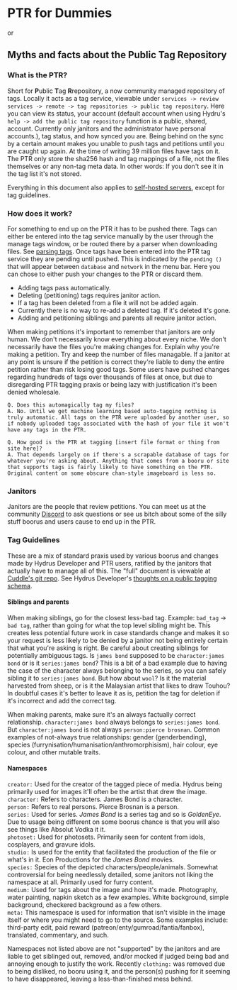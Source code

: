 # PTR for Dummies
or
## Myths and facts about the Public Tag Repository

### What is the PTR?  
Short for **P**ublic **T**ag **R**repository, a now community managed repository of tags. Locally it acts as a tag service, viewable under `services -> review services -> remote -> tag repositories -> public tag repository`. Here you can view its status, your account (default account when using Hydru's `help -> add the public tag repository` function is a public, shared, account. Currently only janitors and the administrator have personal accounts.), tag status, and how synced you are. Being behind on the sync by a certain amount makes you unable to push tags and petitions until you are caught up again. At the time of writing 39 million files have tags on it. The PTR only store the sha256 hash and tag mappings of a file, not the files themselves or any non-tag meta data. In other words: If you don't see it in the tag list it's not stored.

Everything in this document also applies to [self-hosted servers](https://hydrusnetwork.github.io/hydrus/help/server.html), except for tag guidelines.

### How does it work?
For something to end up on the PTR it has to be pushed there. Tags can either be entered into the tag service manually by the user through the manage tags window, or be routed there by a parser when downloading files. See [parsing tags](https://hydrusnetwork.github.io/hydrus/help/getting_started_downloading.html). Once tags have been entered into the PTR tag service they are pending until pushed. This is indicated by the `pending ()` that will appear between `database` and `network` in the menu bar. Here you can chose to either push your changes to the PTR or discard them.

- Adding tags pass automatically.
- Deleting (petitioning) tags requires janitor action.
- If a tag has been deleted from a file it will not be added again.
- Currently there is no way to re-add a deleted tag. If it's deleted it's gone.
- Adding and petitioning siblings and parents all require janitor action.

When making petitions it's important to remember that janitors are only human. We don't necessarily know everything about every niche. We don't necessarily have the files you're making changes for. Explain why you're making a petition. Try and keep the number of files managable. If a janitor at any point is unsure if the petition is correct they're liable to deny the entire petition rather than risk losing good tags. Some users have pushed changes regarding hundreds of tags over thousands of files at once, but due to disregarding PTR tagging praxis or being lazy with justification it's been denied wholesale.

`Q. Does this automagically tag my files?`  
`A. No. Until we get machine learning based auto-tagging nothing is truly automatic. All tags on the PTR were uploaded by another user, so if nobody uploaded tags associated with the hash of your file it won't have any tags in the PTR.`

`Q. How good is the PTR at tagging [insert file format or thing from site here]?`  
`A. That depends largely on if there's a scrapable database of tags for whatever you're asking about. Anything that comes from a booru or site that supports tags is fairly likely to have something on the PTR. Original content on some obscure chan-style imageboard is less so.`

### Janitors
Janitors are the people that review petitions. You can meet us at the community [Discord](https://discord.gg/3H8UTpb) to ask questions or see us bitch about some of the silly stuff boorus and users cause to end up in the PTR.

### Tag Guidelines

These are a mix of standard praxis used by various boorus and changes made by Hydrus Developer and PTR users, ratified by the janitors that actually have to manage all of this. The "full" document is viewable at [Cuddle's git repo](https://raw.githubusercontent.com/CuddleBear92/Hydrus-Presets-and-Scripts/master/tag%20guidelines). See Hydrus Developer's [thoughts on a public tagging schema](https://hydrusnetwork.github.io/hydrus/help/tagging_schema.html).

#### Siblings and parents
When making siblings, go for the closest less-bad tag. Example: `bad_tag` -> `bad tag`, rather than going for what the top level sibling might be. This creates less potential future work in case standards change and makes it so your request is less likely to be denied by a janitor not being entirely certain that what you're asking is right. Be careful about creating siblings for potentially ambiguous tags. Is `james bond` supposed to be `character:james bond` or is it `series:james bond`? This is a bit of a bad example due to having the case of the character always belonging to the series, so you can safely sibling it to `series:james bond`. But how about `wool`? Is it the material harvested from sheep, or is it the Malaysian artist that likes to draw Touhou? In doubtful cases it's better to leave it as is, petition the tag for deletion if it's incorrect and add the correct tag.

When making parents, make sure it's an always factually correct relationship. `character:james bond` always belongs to `series:james bond`. But `character:james bond` is not always `person:pierce brosnan`. Common examples of not-always true relationships: gender (genderbending), species (furrynisation/humanisation/anthromorphisism), hair colour, eye colour, and other mutable traits.

#### Namespaces
`creator:` Used for the creator of the tagged piece of media. Hydrus being primarily used for images it'll often be the artist that drew the image.  
`character:` Refers to characters. James Bond is a character.  
`person:` Refers to real persons. Pierce Brosnan is a person.  
`series:` Used for series. *James Bond* is a series tag and so is *GoldenEye*. Due to usage being different on some boorus chance is that you will also see things like Absolut Vodka it it.  
`photoset:` Used for photosets. Primarily seen for content from idols, cosplayers, and gravure idols.  
`studio:` Is used for the entity that facilitated the production of the file or what's in it. Eon Productions for the *James Bond* movies.  
`species:` Species of the depicted characters/people/animals. Somewhat controversial for being needlessly detailed, some janitors not liking the namespace at all. Primarily used for furry content.  
`medium:` Used for tags about the image and how it's made. Photography, water painting, napkin sketch as a few examples. White background, simple background, checkered background as a few others.  
`meta:` This namespace is used for information that isn't visible in the image itself or where you might need to go to the source. Some examples include: third-party edit, paid reward (patreon/enty/gumroad/fantia/fanbox), translated, commentary, and such.

Namespaces not listed above are not "supported" by the janitors and are liable to get siblinged out, removed, and/or mocked if judged being bad and annoying enough to justify the work. Recently `clothing:` was removed due to being disliked, no booru using it, and the person(s) pushing for it seeming to have disappeared, leaving a less-than-finished mess behind.